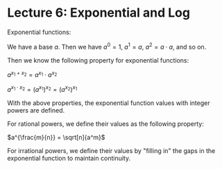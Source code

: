 # Lecture 6: Exponential and Log

Exponential functions:

We have a base $a$. Then we have $a^0 = 1$, $a^1 = a$, $a^2 = a \cdot a$, and so on.

Then we know the following property for exponential functions:

$a^{x_1 + x_2} = a^{x_1} \cdot a^{x_2}$

$a^{x_1 \cdot x_2} = (a^{x_1})^{x_2} = (a^{x_2})^{x_1}$

With the above properties, the exponential function values with integer powers are defined.

For rational powers, we define their values as the following property:

$a^{\frac{m}{n}} = \sqrt[n]{a^m}$

For irrational powers, we define their values by "filling in" the gaps in the exponential function to maintain continuity.